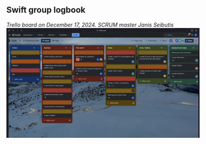 ## Swift group logbook

_Trello board on December 17, 2024. SCRUM master Janis Seibutis_ ![Trello logg from 17.dec.2024](./public/trello-logs/swift-group-log-17-dec.jpeg)
